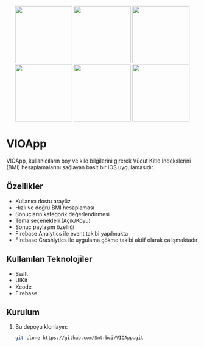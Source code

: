 <p align="center">
  <img src="https://github.com/user-attachments/assets/99d9ef5e-4a46-4e1d-bb33-6ec979feb1f5" width="150"/>
  <img src="https://github.com/user-attachments/assets/dbbf0384-299b-43d5-ab45-d081d5b033e7" width="150"/>
  <img src="https://github.com/user-attachments/assets/fa1175b5-fd4e-4fc4-976f-0ccc57e87f04" width="150"/>
  <img src="https://github.com/user-attachments/assets/867929ab-91ed-4988-9b24-3c83cef5d03f" width="150"/>
  <img src="https://github.com/user-attachments/assets/2cba279b-ce58-49c8-8eb8-eeef8ed4b293" width="150"/>
  <img src="https://github.com/user-attachments/assets/666497b0-1f84-4edf-a2fc-e26eccb315e2" width="150"/>
</p>

# VIOApp

VIOApp, kullanıcıların boy ve kilo bilgilerini girerek Vücut Kitle İndekslerini (BMI) hesaplamalarını sağlayan basit bir iOS uygulamasıdır.

## Özellikler

- Kullanıcı dostu arayüz
- Hızlı ve doğru BMI hesaplaması
- Sonuçların kategorik değerlendirmesi
- Tema seçenekleri (Açık/Koyu)
- Sonuç paylaşım özelliği
- Firebase Analytics ile event takibi yapılmakta
- Firebase Crashlytics ile uygulama çökme takibi aktif olarak çalışmaktadır

## Kullanılan Teknolojiler

- Swift
- UIKit
- Xcode
- Firebase

## Kurulum

1. Bu depoyu klonlayın:
   ```bash
   git clone https://github.com/Smtrbci/VIOApp.git
